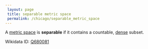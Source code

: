 ```yaml
---
 layout: page
 title: separable metric space
 permalink: /chicago/separable_metric_space
---
```

A [metric space](https://mathgloss.github.io/MathGloss/chicago/metric_space) is **separable** if it contains a countable, [dense](https://mathgloss.github.io/MathGloss/chicago/dense) subset.

Wikidata ID: [Q680081](https://www.wikidata.org/wiki/Q680081)